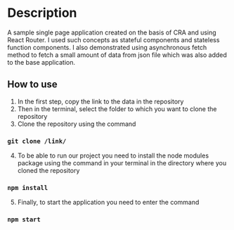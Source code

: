 # Description

A sample single page application created on the basis of CRA and using React Router. I used such concepts as stateful components and stateless function components. I also demonstrated using asynchronous fetch method to fetch a small amount of data from json file which was also added to the base application.

## How to use

1. In the first step, copy the link to the data in the repository
2. Then in the terminal, select the folder to which you want to clone the repository
3. Clone the repository using the command

### `git clone /link/`

4. To be able to run our project you need to install the node modules package using the command in your terminal in the directory where you cloned the repository

### `npm install`

5. Finally, to start the application you need to enter the command

### `npm start`

